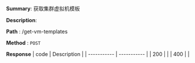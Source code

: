 **Summary**: 获取集群虚拟机模板

**Description**:

**Path** : /get-vm-templates

**Method** : `POST`

**Response**
| code      | Description |
| ----------- | ----------- |
|  200   |       |
|  400   |       |

